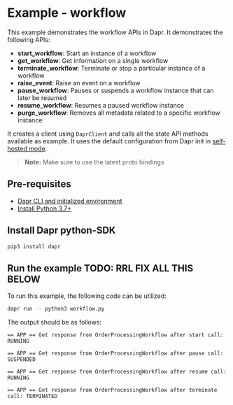 # Example - workflow

This example demonstrates the workflow APIs in Dapr.
It demonstrates the following APIs:
- **start_workflow**: Start an instance of a workflow
- **get_workflow**: Get information on a single workflow
- **terminate_workflow**: Terminate or stop a particular instance of a workflow
- **raise_event**: Raise an event on a workflow
- **pause_workflow**: Pauses or suspends a workflow instance that can later be resumed
- **resume_workflow**: Resumes a paused workflow instance
- **purge_workflow**: Removes all metadata related to a specific workflow instance

It creates a client using `DaprClient` and calls all the state API methods available as example.
It uses the default configuration from Dapr init in [self-hosted mode](https://github.com/dapr/cli#install-dapr-on-your-local-machine-self-hosted). 

> **Note:** Make sure to use the latest proto bindings

## Pre-requisites

- [Dapr CLI and initialized environment](https://docs.dapr.io/getting-started)
- [Install Python 3.7+](https://www.python.org/downloads/)

## Install Dapr python-SDK

<!-- Our CI/CD pipeline automatically installs the correct version, so we can skip this step in the automation -->

```bash
pip3 install dapr
```

## Run the example TODO: RRL FIX ALL THIS BELOW

To run this example, the following code can be utilized:

<!-- STEP
name: Run state store example
expected_stdout_lines:
  - "== APP == Attempting to start OrderProcessingWorkflow"
  - "== APP == Get response from OrderProcessingWorkflow after start call: RUNNING"
  - "== APP == Get response from OrderProcessingWorkflow after pause call: SUSPENDED"
  - "== APP == Get response from OrderProcessingWorkflow after resume call: RUNNING"
  - "== APP == Get response from OrderProcessingWorkflow after terminate call: TERMINATED"
timeout_seconds: 5
-->

```bash
dapr run -- python3 workflow.py
```
<!-- END_STEP -->

The output should be as follows:

```
== APP == Get response from OrderProcessingWorkflow after start call: RUNNING

== APP == Get response from OrderProcessingWorkflow after pause call: SUSPENDED

== APP == Get response from OrderProcessingWorkflow after resume call: RUNNING

== APP == Get response from OrderProcessingWorkflow after terminate call: TERMINATED

```

